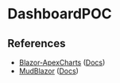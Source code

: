 # DashboardPOC

## References

- [Blazor-ApexCharts](https://github.com/apexcharts/Blazor-ApexCharts) ([Docs](https://apexcharts.github.io/Blazor-ApexCharts/))
- [MudBlazor](https://mudblazor.com/) ([Docs](https://mudblazor.com/docs/overview))
